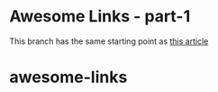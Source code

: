 # Awesome Links - part-1

This branch has the same starting point as [this article](https://prisma.io/blog/fullstack-nextjs-graphql-prisma-oklidw1rhw)
# awesome-links
